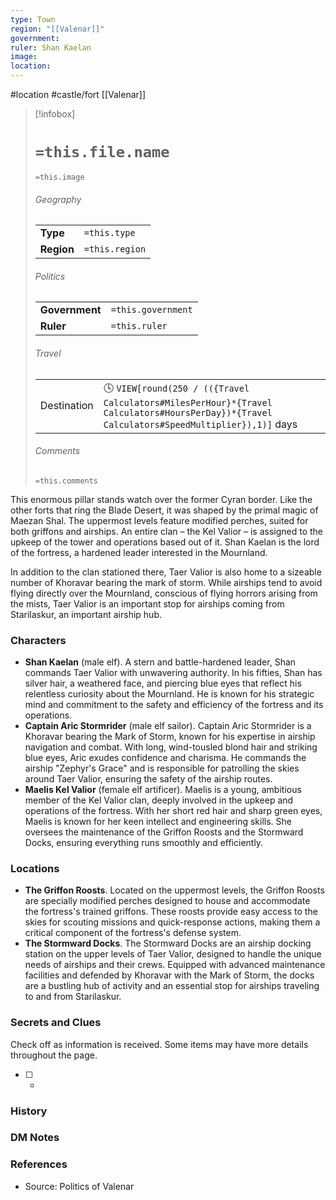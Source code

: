 ```yaml
---
type: Town
region: "[[Valenar]]"
government: 
ruler: Shan Kaelan
image: 
location:
---
```

 #location #castle/fort [[Valenar]]

> [!infobox]
> # `=this.file.name`
> `=this.image`
> ###### Geography
> |  |  |
> | ---- | ---- |
> | **Type** | `=this.type` |
> | **Region** | `=this.region` |
> ###### Politics
> |  |  |
> | ---- | ---- |
> | **Government** | `=this.government` |
> | **Ruler** | `=this.ruler` |
> ###### Travel
> |  |  |
> | ---- | ---- |
> | Destination | 🕓 `VIEW[round(250 / (({Travel Calculators#MilesPerHour}*{Travel Calculators#HoursPerDay})*{Travel Calculators#SpeedMultiplier}),1)]` days |
> ###### Comments
> `=this.comments`

This enormous pillar stands watch over the former Cyran border. Like the other forts that ring the Blade Desert, it was shaped by the primal magic of Maezan Shal. The uppermost levels feature modified perches, suited for both griffons and airships. An entire clan – the Kel Valior – is assigned to the upkeep of the tower and operations based out of it. Shan Kaelan is the lord of the fortress, a hardened leader interested in the Mournland.

In addition to the clan stationed there, Taer Valior is also home to a sizeable number of Khoravar bearing the mark of storm. While airships tend to avoid flying directly over the Mournland, conscious of flying horrors arising from the mists, Taer Valior is an important stop for airships coming from Starilaskur, an important airship hub.

### Characters

* **Shan Kaelan** (male elf). A stern and battle-hardened leader, Shan commands Taer Valior with unwavering authority. In his fifties, Shan has silver hair, a weathered face, and piercing blue eyes that reflect his relentless curiosity about the Mournland. He is known for his strategic mind and commitment to the safety and efficiency of the fortress and its operations.
* **Captain Aric Stormrider** (male elf sailor). Captain Aric Stormrider is a Khoravar bearing the Mark of Storm, known for his expertise in airship navigation and combat. With long, wind-tousled blond hair and striking blue eyes, Aric exudes confidence and charisma. He commands the airship "Zephyr's Grace" and is responsible for patrolling the skies around Taer Valior, ensuring the safety of the airship routes.
* **Maelis Kel Valior** (female elf artificer). Maelis is a young, ambitious member of the Kel Valior clan, deeply involved in the upkeep and operations of the fortress. With her short red hair and sharp green eyes, Maelis is known for her keen intellect and engineering skills. She oversees the maintenance of the Griffon Roosts and the Stormward Docks, ensuring everything runs smoothly and efficiently.

### Locations

* **The Griffon Roosts**. Located on the uppermost levels, the Griffon Roosts are specially modified perches designed to house and accommodate the fortress's trained griffons. These roosts provide easy access to the skies for scouting missions and quick-response actions, making them a critical component of the fortress's defense system.
* **The Stormward Docks**. The Stormward Docks are an airship docking station on the upper levels of Taer Valior, designed to handle the unique needs of airships and their crews. Equipped with advanced maintenance facilities and defended by Khoravar with the Mark of Storm, the docks are a bustling hub of activity and an essential stop for airships traveling to and from Starilaskur.

### Secrets and Clues
Check off as information is received. Some items may have more details throughout the page.

 - [ ] -

### History



### DM Notes



### References

* Source: Politics of Valenar
